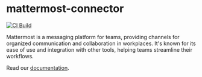 # mattermost-connector

[![CI Build](https://github.com/axonivy-market/mattermost-connector/actions/workflows/ci.yml/badge.svg)](https://github.com/axonivy-market/mattermost-connector/actions/workflows/ci.yml)

Mattermost is a messaging platform for teams, providing channels for organized communication and collaboration in workplaces. It's known for its ease of use and integration with other tools, helping teams streamline their workflows.

Read our [documentation](mattermost-connector-product/README.md).
